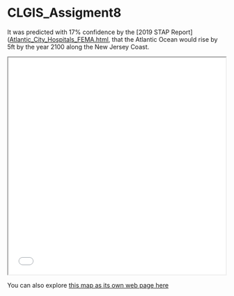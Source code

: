 # CLGIS_Assigment8

It was predicted with 17% confidence by the [2019 STAP Report]([Atlantic_City_Hospitals_FEMA.html](https://climatechange.rutgers.edu/resources/climate-change-and-new-jersey/nj-sea-level-rise-reports), that the Atlantic Ocean would rise by 5ft by the year 2100 along the New Jersey Coast.

<iframe src="Atlantic_City_Hospitals_FEMA.html" width = "500" height = "500"></iframe>

You can also explore [this map as its own web page here](Atlantic_City_Hospitals_FEMA.html)

